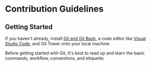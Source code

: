 # Contribution Guidelines

## Getting Started

If you haven't already, install [Git and Git Bash](https://git-scm.com/downloads), a code editor like [Visual Studio Code](https://code.visualstudio.com/), and Git Tower onto your local machine.

Before getting started with Git, it's best to read up and learn the basic commands, workflow, conventions, and etiquette.